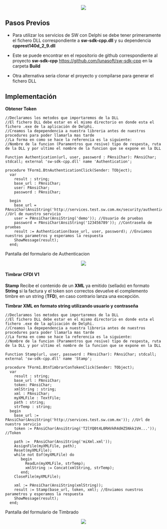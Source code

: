 <p align="center">
    <img src="http://szintezis-net.hu/wp-content/uploads/2016/08/delphi.jpg">
</p>


Pasos Previos
---------

* Para utilizar los servicios de SW con Delphi se debe tener primeramente el fichero DLL correspondiente a **sw-sdk-cpp.dll** y su dependencia **cpprest140d_2_9.dll**

* Este se puede encontrar en el repositorio de github correspondiente al proyecto **sw-sdk-cpp**  https://github.com/lunasoft/sw-sdk-cpp en la carpeta **Build**

* Otra alternativa seria clonar el proyecto y compilarse para generar el fichero DLL

Implementaci&oacute;n
---------

**Obtener Token**
```delphi
//Declaramos los metodos que importaremos de la DLL
//El fichero DLL debe estar en el mismo directorio en donde esta el fichero .exe de la aplicación de Delphi.
//Creamos la depependencia a nuestra libreria antes de nuestros procedures para poder llamarla mas tarde
//La forma en como se hace la referencia es la siguiente:
//Nombre de la funcion (Paramentros que resive) tipo de respesta, ruta de la DLL y por ultimo el nombre de la funcion que se expone en la DLL

Function Authentication(url, user, password : PAnsiChar): PAnsiChar; stdcall; external 'sw-sdk-cpp.dll' name 'Authentication';
 
procedure TForm1.BtnAuthenticationClick(Sender: TObject);
  var
    result : string;
    base_url : PAnsiChar;
    user: PAnsiChar;
    password : PAnsiChar;
     
  begin
    base_url = PAnsiChar(AnsiString('http://services.test.sw.com.mx/security/authenticate')); //Url de nuestro servicio
    user = PAnsiChar(AnsiString('demo')); //Usuario de pruebas
    password = PAnsiChar(AnsiString('123456789')); //Contraseña de pruebas
    result := Authentication(base_url, user, password); //Enviamos nuestros parametros y esperamos la respuesta
    ShowMessage(result);
  end;
```

Pantalla del formulario de Authenticacion
<p align="center">
    <img src="https://github.com/lunasoft/sw-sdk-cpp/blob/feature/SDT3.0.2.4/Samples/DELPHI/Resources/screenshots/ResultAuthenticacion.PNG">
</p>


#### Timbrar CFDI V1 #####
**Stamp** Recibe el contenido de un **XML** ya emitido (sellado) en formato **String** si la factura y el token son correctos devuelve el complemento timbre en un string (**TFD**), en caso contrario lanza una excepción.

**Timbrar XML en formato string utilizando usuario y contraseña**

```delphi
//Declaramos los metodos que importaremos de la DLL
//El fichero DLL debe estar en el mismo directorio en donde esta el fichero .exe de la aplicación de Delphi.
//Creamos la depependencia a nuestra libreria antes de nuestros procedures para poder llamarla mas tarde
//La forma en como se hace la referencia es la siguiente:
//Nombre de la funcion (Paramentros que resive) tipo de respesta, ruta de la DLL y por ultimo el nombre de la funcion que se expone en la DLL

Function Stamp(url, user, password : PAnsiChar): PAnsiChar; stdcall; external 'sw-sdk-cpp.dll' name 'Stamp';
 
procedure TForm1.BtnTimbrarConTokenClick(Sender: TObject);
  var
    result : string;
    base_url : PAnsiChar;
    token: PAnsiChar;
    xmlString : string;
    xml : PAnsiChar;
    myXMLFile : TextFile;
    path : string;
    strTemp : string;
  begin
    base_url := PAnsiChar(AnsiString('http://services.test.sw.com.mx')); //Url de nuestro servicio
    token := PAnsiChar(AnsiString('T2lYQ0t4L0RHVkR4dHZ5Nkk1VH...')); //Token

    path :=  PAnsiChar(AnsiString('miXml.xml'));
    AssignFile(myXMLFile, path);
    Reset(myXMLFile);
    while not Eof(myXMLFile) do
       begin
         ReadLn(myXMLFile, strTemp);
         xmlString := Concat(xmlString, strTemp);
       end;
    CloseFile(myXMLFile);

    xml := PAnsiChar(AnsiString(xmlString));
    result := Stamp(base_url, token, xml); //Enviamos nuestros parametros y esperamos la respuesta
    ShowMessage(result);
  end;
```

Pantalla del formulario de Timbrado
<p align="center">
    <img src="https://github.com/lunasoft/sw-sdk-cpp/blob/feature/SDT3.0.2.4/Samples/DELPHI/Resources/screenshots/ResultStamp.PNG">
</p>